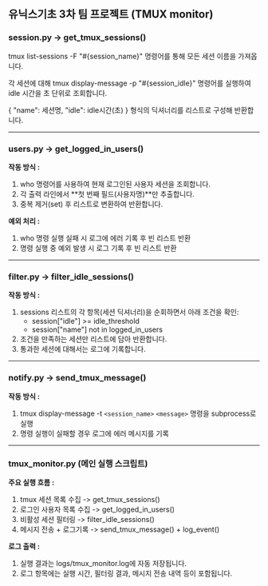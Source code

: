 ## 유닉스기초 3차 팀 프로젝트 (TMUX monitor)

### session.py -> get_tmux_sessions()

tmux list-sessions -F "#{session_name}" 
명령어를 통해 모든 세션 이름을 가져옵니다.

각 세션에 대해 tmux display-message -p "#{session_idle}" 
명령어를 실행하여 idle 시간을 초 단위로 조회합니다.

{ "name": 세션명, "idle": idle시간(초) } 
형식의 딕셔너리를 리스트로 구성해 반환합니다.

---
### users.py -> get_logged_in_users()

**작동 방식 :**
1. who 명령어를 사용하여 현재 로그인된 사용자 세션을 조회합니다.
2. 각 출력 라인에서 **첫 번째 필드(사용자명)**만 추출합니다.
3. 중복 제거(set) 후 리스트로 변환하여 반환합니다.

**예외 처리 :**
1. who 명령 실행 실패 시 로그에 에러 기록 후 빈 리스트 반환
2. 명령 실행 중 예외 발생 시 로그 기록 후 빈 리스트 반환
---
### filter.py -> filter_idle_sessions()

**작동 방식 :**
1. sessions 리스트의 각 항목(세션 딕셔너리)을 순회하면서 아래 조건을 확인:
    - session["idle"] >= idle_threshold
    - session["name"] not in logged_in_users
2. 조건을 만족하는 세션만 리스트에 담아 반환합니다.
3. 통과한 세션에 대해서는 로그에 기록합니다.
---
### notify.py -> send_tmux_message()

**작동 방식 :**
1. tmux display-message -t `<session_name>` `<message>` 명령을 subprocess로 실행
2. 명령 실행이 실패할 경우 로그에 에러 메시지를 기록
---
### tmux_monitor.py (메인 실행 스크립트)

**주요 실행 흐름 :**
1. tmux 세션 목록 수집 -> get_tmux_sessions()
2. 로그인 사용자 목록 수집 -> get_logged_in_users()
3. 비활성 세션 필터링 -> filter_idle_sessions()
4. 메시지 전송 + 로그기록 -> send_tmux_message() + log_event()

**로그 출력 :**
1. 실행 결과는 logs/tmux_monitor.log에 자동 저장됩니다.
2. 로그 항목에는 실행 시간, 필터링 결과, 메시지 전송 내역 등이 포함됩니다.